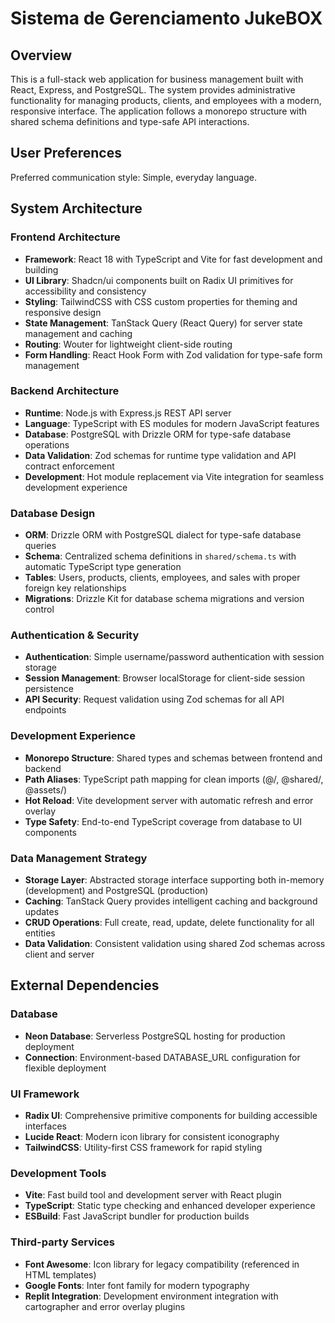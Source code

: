 # Sistema de Gerenciamento JukeBOX

## Overview

This is a full-stack web application for business management built with React, Express, and PostgreSQL. The system provides administrative functionality for managing products, clients, and employees with a modern, responsive interface. The application follows a monorepo structure with shared schema definitions and type-safe API interactions.

## User Preferences

Preferred communication style: Simple, everyday language.

## System Architecture

### Frontend Architecture
- **Framework**: React 18 with TypeScript and Vite for fast development and building
- **UI Library**: Shadcn/ui components built on Radix UI primitives for accessibility and consistency
- **Styling**: TailwindCSS with CSS custom properties for theming and responsive design
- **State Management**: TanStack Query (React Query) for server state management and caching
- **Routing**: Wouter for lightweight client-side routing
- **Form Handling**: React Hook Form with Zod validation for type-safe form management

### Backend Architecture
- **Runtime**: Node.js with Express.js REST API server
- **Language**: TypeScript with ES modules for modern JavaScript features
- **Database**: PostgreSQL with Drizzle ORM for type-safe database operations
- **Data Validation**: Zod schemas for runtime type validation and API contract enforcement
- **Development**: Hot module replacement via Vite integration for seamless development experience

### Database Design
- **ORM**: Drizzle ORM with PostgreSQL dialect for type-safe database queries
- **Schema**: Centralized schema definitions in `shared/schema.ts` with automatic TypeScript type generation
- **Tables**: Users, products, clients, employees, and sales with proper foreign key relationships
- **Migrations**: Drizzle Kit for database schema migrations and version control

### Authentication & Security
- **Authentication**: Simple username/password authentication with session storage
- **Session Management**: Browser localStorage for client-side session persistence
- **API Security**: Request validation using Zod schemas for all API endpoints

### Development Experience
- **Monorepo Structure**: Shared types and schemas between frontend and backend
- **Path Aliases**: TypeScript path mapping for clean imports (@/, @shared/, @assets/)
- **Hot Reload**: Vite development server with automatic refresh and error overlay
- **Type Safety**: End-to-end TypeScript coverage from database to UI components

### Data Management Strategy
- **Storage Layer**: Abstracted storage interface supporting both in-memory (development) and PostgreSQL (production)
- **Caching**: TanStack Query provides intelligent caching and background updates
- **CRUD Operations**: Full create, read, update, delete functionality for all entities
- **Data Validation**: Consistent validation using shared Zod schemas across client and server

## External Dependencies

### Database
- **Neon Database**: Serverless PostgreSQL hosting for production deployment
- **Connection**: Environment-based DATABASE_URL configuration for flexible deployment

### UI Framework
- **Radix UI**: Comprehensive primitive components for building accessible interfaces
- **Lucide React**: Modern icon library for consistent iconography
- **TailwindCSS**: Utility-first CSS framework for rapid styling

### Development Tools
- **Vite**: Fast build tool and development server with React plugin
- **TypeScript**: Static type checking and enhanced developer experience
- **ESBuild**: Fast JavaScript bundler for production builds

### Third-party Services
- **Font Awesome**: Icon library for legacy compatibility (referenced in HTML templates)
- **Google Fonts**: Inter font family for modern typography
- **Replit Integration**: Development environment integration with cartographer and error overlay plugins